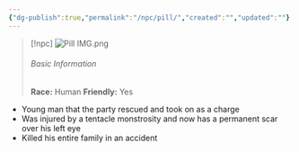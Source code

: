 ```yaml
---
{"dg-publish":true,"permalink":"/npc/pill/","created":"","updated":""}
---
```



> [!npc]
> ![Pill IMG.png](/img/user/z_Assets/Pill%20IMG.png)
> ###### Basic Information
> **Race:** Human
> **Friendly:** Yes


- Young man that the party rescued and took on as a charge
- Was injured by a tentacle monstrosity and now has a permanent scar over his left eye
- Killed his entire family in an accident